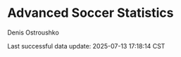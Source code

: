 # Advanced Soccer Statistics
Denis Ostroushko

<!-- gfm -->

Last successful data update: 2025-07-13 17:18:14 CST
